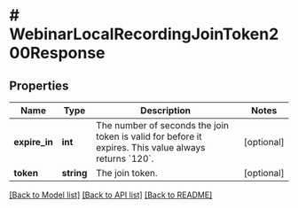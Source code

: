 # # WebinarLocalRecordingJoinToken200Response

## Properties

Name | Type | Description | Notes
------------ | ------------- | ------------- | -------------
**expire_in** | **int** | The number of seconds the join token is valid for before it expires. This value always returns &#x60;120&#x60;. | [optional]
**token** | **string** | The join token. | [optional]

[[Back to Model list]](../../README.md#models) [[Back to API list]](../../README.md#endpoints) [[Back to README]](../../README.md)

